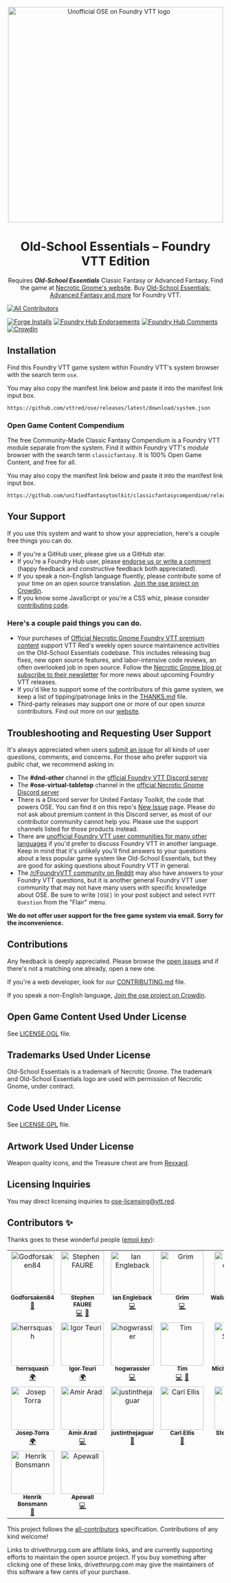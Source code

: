 <p align="center">
  <a href="https://foundryvtt.com/packages/ose/">
    <img alt="Unofficial OSE on Foundry VTT logo" src="https://raw.githubusercontent.com/vttred/ose/main/docs/images/old-school-essentials-logo.webp" width="500" />
  </a>
</p>
<h1 align="center">
  Old-School Essentials – Foundry VTT Edition
</h1>
<p align="center">
  <!-- BEGIN TEXT REQUIRED BY LICENSE -->Requires <strong><em>Old-School Essentials</em></strong> Classic Fantasy or Advanced Fantasy.<!-- END TEXT REQUIRED BY LICENSE --> Find the game at <a href="https://necroticgnome.com">Necrotic Gnome's website</a>. Buy <a href="https://www.drivethrurpg.com/browse/pub/5606/Necrotic-Gnome?filters=0_0_0_100073_0&affiliate_id=1488516">Old-School Essentials: Advanced Fantasy and more</a> for Foundry VTT.
</p>

<!-- ALL-CONTRIBUTORS-BADGE:START - Do not remove or modify this section -->
[![All Contributors](https://img.shields.io/badge/all_contributors-23-orange.svg?style=flat-square)](#contributors-)
<!-- ALL-CONTRIBUTORS-BADGE:END -->
[![Forge Installs](https://img.shields.io/badge/dynamic/json?label=Forge%20Installs&query=package.installs&suffix=%25&url=https%3A%2F%2Fforge-vtt.com%2Fapi%2Fbazaar%2Fpackage%2Fose&colorB=4aa94a)](https://forge-vtt.com/bazaar#package=ose)
[![Foundry Hub Endorsements](https://img.shields.io/endpoint?logoColor=white&url=https%3A%2F%2Fwww.foundryvtt-hub.com%2Fwp-json%2Fhubapi%2Fv1%2Fpackage%2Fose%2Fshield%2Fendorsements)](https://www.foundryvtt-hub.com/package/ose/)
[![Foundry Hub Comments](https://img.shields.io/endpoint?logoColor=white&url=https%3A%2F%2Fwww.foundryvtt-hub.com%2Fwp-json%2Fhubapi%2Fv1%2Fpackage%2Fose%2Fshield%2Fcomments)](https://www.foundryvtt-hub.com/package/ose/)
[![Crowdin](https://badges.crowdin.net/ose/localized.svg)](https://crowdin.com/project/ose)

## Installation

Find this Foundry VTT game system within Foundry VTT's system browser with the search term `ose`.

You may also copy the manifest link below and paste it into the manifest link input box.

```console
https://github.com/vttred/ose/releases/latest/download/system.json
```

### Open Game Content Compendium

The free Community-Made Classic Fantasy Compendium is a Foundry VTT module separate from the system. Find it within Foundry VTT's _module_ browser with the search term `classicfantasy`. It is 100% Open Game Content, and free for all.

You may also copy the manifest link below and paste it into the manifest link input box.

```console
https://github.com/unifiedfantasytoolkit/classicfantasycompendium/releases/latest/download/module.json
```

## Your Support

If you use this system and want to show your appreciation, here's a couple free things you can do.

- If you're a GitHub user, please give us a GitHub star.
- If you're a Foundry Hub user, please [endorse us or write a comment](https://www.foundryvtt-hub.com/package/ose/) (happy feedback and constructive feedback both appreciated).
- If you speak a non-English language fluently, please contribute some of your time on an open source translation. [Join the ose project on Crowdin](https://crowdin.com/project/ose).
- If you know some JavaScript or you're a CSS whiz, please consider [contributing code](/CONTRIBUTING.md).

### Here's a couple paid things you can do.

- Your purchases of [Official Necrotic Gnome Foundry VTT premium content](https://www.drivethrurpg.com/browse/pub/5606/Necrotic-Gnome?filters=0_0_0_100073_0&affiliate_id=1488516) support VTT Red's weekly open source maintainence activities on the Old-School Essentials codebase. This includes releasing bug fixes, new open source features, and labor-intensive code reviews, an often overlooked job in open source. Follow the [Necrotic Gnome blog or subscribe to their newsletter](https://necroticgnome.com/blogs/newsletter-archive) for more news about upcoming Foundry VTT releases.
- If you'd like to support some of the contributors of this game system, we keep a list of tipping/patronage links in the [THANKS.md](/THANKS.md) file.
- Third-party releases may support one or more of our open source contributors. Find out more on our [website](https://vtt.red/ose).

## Troubleshooting and Requesting User Support

It's always appreciated when users [submit an issue](https://github.com/vttred/ose/issues/new) for all kinds of user questions, comments, and concerns. For those who prefer support via public chat, we recommend asking in:

- The **#dnd-other** channel in the [official Foundry VTT Discord server](https://discord.gg/foundryvtt)
- The **#ose-virtual-tabletop** channel in the [official Necrotic Gnome Discord server](https://discord.gg/YprM5nq)
- There is a Discord server for United Fantasy Toolkit, the code that powers OSE. You can find it on this repo's [New Issue](https://github.com/vttred/ose/issues/new/choose) page. Please do not ask about premium content in this Discord server, as most of our contributor community cannot help you. Please use the support channels listed for those products instead.
- There are [unofficial Foundry VTT user communities for many other languages](https://www.foundryvtt-hub.com/links/#internationaldiscords) if you'd prefer to discuss Foundry VTT in another language. Keep in mind that it's unlikely you'll find answers to your questions about a less popular game system like Old-School Essentials, but they are good for asking questions about Foundry VTT in general.
- The [/r/FoundryVTT community on Reddit](https://reddit.com/r/FoundryVTT) may also have answers to your Foundry VTT questions, but it is another general Foundry VTT user community that may not have many users with specific knowledge about OSE. Be sure to write `[OSE]` in your post subject and select `FVTT Question` from the "Flair" menu.

**We do not offer user support for the free game system via email. Sorry for the inconvenience.**

## Contributions

Any feedback is deeply appreciated. Please browse the [open issues](https://github.com/vttred/ose/issues/) and if there's not a matching one already, open a new one.

If you're a web developer, look for our [CONTRIBUTING.md](/CONTRIBUTING.md) file.

If you speak a non-English language, [Join the ose project on Crowdin](https://crowdin.com/project/ose).

## Open Game Content Used Under License

See [LICENSE.OGL](/LICENSE.OGL) file.

## Trademarks Used Under License

<!-- BEGIN TEXT REQUIRED BY LICENSE -->
Old-School Essentials is a trademark of Necrotic Gnome. The trademark and Old-School Essentials logo are used with permission of Necrotic Gnome, under contract.
<!-- END TEXT REQUIRED BY LICENSE -->

## Code Used Under License

See [LICENSE.GPL](/LICENSE.GPL) file.

## Artwork Used Under License

Weapon quality icons, and the Treasure chest are from [Rexxard](https://assetstore.unity.com/packages/2d/gui/icons/flat-skills-icons-82713).

## Licensing Inquiries

You may direct licensing inquiries to [ose-licensing@vtt.red](mailto:ose-licensing@vtt.red).

## Contributors ✨

Thanks goes to these wonderful people ([emoji key](https://allcontributors.org/docs/en/emoji-key)):

<!-- ALL-CONTRIBUTORS-LIST:START - Do not remove or modify this section -->
<!-- prettier-ignore-start -->
<!-- markdownlint-disable -->
<table>
  <tbody>
    <tr>
      <td align="center" valign="top" width="14.28%"><a href="https://github.com/Godforsaken84"><img src="https://avatars.githubusercontent.com/u/100036544?v=4?s=100" width="100px;" alt="Godforsaken84"/><br /><sub><b>Godforsaken84</b></sub></a><br /><a href="#design-Godforsaken84" title="Design">🎨</a></td>
      <td align="center" valign="top" width="14.28%"><a href="https://github.com/freohr"><img src="https://avatars.githubusercontent.com/u/3462951?v=4?s=100" width="100px;" alt="Stephen FAURE"/><br /><sub><b>Stephen FAURE</b></sub></a><br /><a href="https://github.com/vttred/ose/commits?author=freohr" title="Code">💻</a> <a href="https://github.com/vttred/ose/pulls?q=is%3Apr+reviewed-by%3Afreohr" title="Reviewed Pull Requests">👀</a></td>
      <td align="center" valign="top" width="14.28%"><a href="https://github.com/engleback"><img src="https://avatars.githubusercontent.com/u/35422051?v=4?s=100" width="100px;" alt="Ian Engleback"/><br /><sub><b>Ian Engleback</b></sub></a><br /><a href="https://github.com/vttred/ose/commits?author=engleback" title="Code">💻</a></td>
      <td align="center" valign="top" width="14.28%"><a href="https://github.com/RabidOwlbear"><img src="https://avatars.githubusercontent.com/u/71675732?v=4?s=100" width="100px;" alt="Grim"/><br /><sub><b>Grim</b></sub></a><br /><a href="https://github.com/vttred/ose/commits?author=RabidOwlbear" title="Code">💻</a></td>
      <td align="center" valign="top" width="14.28%"><a href="https://github.com/WallaceMcGregor"><img src="https://avatars.githubusercontent.com/u/17795541?v=4?s=100" width="100px;" alt="WallaceMcGregor"/><br /><sub><b>WallaceMcGregor</b></sub></a><br /><a href="#translation-WallaceMcGregor" title="Translation">🌍</a></td>
      <td align="center" valign="top" width="14.28%"><a href="https://github.com/IGALEGOI"><img src="https://avatars.githubusercontent.com/u/97805442?v=4?s=100" width="100px;" alt="IGALEGOI"/><br /><sub><b>IGALEGOI</b></sub></a><br /><a href="#translation-IGALEGOI" title="Translation">🌍</a></td>
      <td align="center" valign="top" width="14.28%"><a href="https://github.com/sanviler"><img src="https://avatars.githubusercontent.com/u/96877404?v=4?s=100" width="100px;" alt="Lorenzo Castelletta"/><br /><sub><b>Lorenzo Castelletta</b></sub></a><br /><a href="#translation-sanviler" title="Translation">🌍</a></td>
    </tr>
    <tr>
      <td align="center" valign="top" width="14.28%"><a href="https://github.com/HerrSquash"><img src="https://avatars.githubusercontent.com/u/97633309?v=4?s=100" width="100px;" alt="herrsquash"/><br /><sub><b>herrsquash</b></sub></a><br /><a href="#translation-herrsquash" title="Translation">🌍</a></td>
      <td align="center" valign="top" width="14.28%"><a href="http://linktr.ee/teuri"><img src="https://avatars.githubusercontent.com/u/64547748?v=4?s=100" width="100px;" alt="Igor Teuri"/><br /><sub><b>Igor Teuri</b></sub></a><br /><a href="#translation-igorteuri" title="Translation">🌍</a></td>
      <td align="center" valign="top" width="14.28%"><a href="https://github.com/hogwrassler"><img src="https://avatars.githubusercontent.com/u/110945935?v=4?s=100" width="100px;" alt="hogwrassler"/><br /><sub><b>hogwrassler</b></sub></a><br /><a href="https://github.com/vttred/ose/commits?author=hogwrassler" title="Code">💻</a></td>
      <td align="center" valign="top" width="14.28%"><a href="http://timsnyder.codes"><img src="https://avatars.githubusercontent.com/u/1731267?v=4?s=100" width="100px;" alt="Tim"/><br /><sub><b>Tim</b></sub></a><br /><a href="https://github.com/vttred/ose/commits?author=wyrmisis" title="Code">💻</a> <a href="https://github.com/vttred/ose/pulls?q=is%3Apr+reviewed-by%3Awyrmisis" title="Reviewed Pull Requests">👀</a></td>
      <td align="center" valign="top" width="14.28%"><a href="https://github.com/maschill92"><img src="https://avatars.githubusercontent.com/u/4692066?v=4?s=100" width="100px;" alt="Michael Schilling"/><br /><sub><b>Michael Schilling</b></sub></a><br /><a href="https://github.com/vttred/ose/commits?author=maschill92" title="Code">💻</a></td>
      <td align="center" valign="top" width="14.28%"><a href="http://adamoresten.com"><img src="https://avatars.githubusercontent.com/u/12858387?v=4?s=100" width="100px;" alt="Adam Oresten"/><br /><sub><b>Adam Oresten</b></sub></a><br /><a href="https://github.com/vttred/ose/commits?author=Haxxer" title="Code">💻</a></td>
      <td align="center" valign="top" width="14.28%"><a href="https://github.com/bakbakbakbakbak"><img src="https://avatars.githubusercontent.com/u/105067023?v=4?s=100" width="100px;" alt="bakbakbakbakbak"/><br /><sub><b>bakbakbakbakbak</b></sub></a><br /><a href="https://github.com/vttred/ose/commits?author=bakbakbakbakbak" title="Code">💻</a> <a href="https://github.com/vttred/ose/pulls?q=is%3Apr+reviewed-by%3Abakbakbakbakbak" title="Reviewed Pull Requests">👀</a></td>
    </tr>
    <tr>
      <td align="center" valign="top" width="14.28%"><a href="https://github.com/adn770"><img src="https://avatars.githubusercontent.com/u/113786?v=4?s=100" width="100px;" alt="Josep Torra"/><br /><sub><b>Josep Torra</b></sub></a><br /><a href="#translation-adn770" title="Translation">🌍</a></td>
      <td align="center" valign="top" width="14.28%"><a href="https://github.com/amir-arad"><img src="https://avatars.githubusercontent.com/u/6019373?v=4?s=100" width="100px;" alt="Amir Arad"/><br /><sub><b>Amir Arad</b></sub></a><br /><a href="https://github.com/vttred/ose/commits?author=amir-arad" title="Code">💻</a></td>
      <td align="center" valign="top" width="14.28%"><a href="https://github.com/justinthejaguar"><img src="https://avatars.githubusercontent.com/u/38022481?v=4?s=100" width="100px;" alt="justinthejaguar"/><br /><sub><b>justinthejaguar</b></sub></a><br /><a href="#question-justinthejaguar" title="Answering Questions">💬</a></td>
      <td align="center" valign="top" width="14.28%"><a href="http://www.carlellis.co.uk"><img src="https://avatars.githubusercontent.com/u/288811?v=4?s=100" width="100px;" alt="Carl Ellis"/><br /><sub><b>Carl Ellis</b></sub></a><br /><a href="https://github.com/vttred/ose/pulls?q=is%3Apr+reviewed-by%3Acarl-ellis" title="Reviewed Pull Requests">👀</a></td>
      <td align="center" valign="top" width="14.28%"><a href="https://github.com/Stew-rt"><img src="https://avatars.githubusercontent.com/u/40280034?v=4?s=100" width="100px;" alt="Stewart Webb"/><br /><sub><b>Stewart Webb</b></sub></a><br /><a href="https://github.com/vttred/ose/commits?author=Stew-rt" title="Code">💻</a></td>
      <td align="center" valign="top" width="14.28%"><a href="https://github.com/Ronner231"><img src="https://avatars.githubusercontent.com/u/136009984?v=4?s=100" width="100px;" alt="Ronner"/><br /><sub><b>Ronner</b></sub></a><br /><a href="#translation-Ronner231" title="Translation">🌍</a></td>
      <td align="center" valign="top" width="14.28%"><a href="https://github.com/ZzNoah"><img src="https://avatars.githubusercontent.com/u/34055623?v=4?s=100" width="100px;" alt="ZzNoah"/><br /><sub><b>ZzNoah</b></sub></a><br /><a href="#translation-ZzNoah" title="Translation">🌍</a></td>
    </tr>
    <tr>
      <td align="center" valign="top" width="14.28%"><a href="https://github.com/Henrik-Bonsmann"><img src="https://avatars.githubusercontent.com/u/112704394?v=4?s=100" width="100px;" alt="Henrik Bonsmann"/><br /><sub><b>Henrik Bonsmann</b></sub></a><br /><a href="https://github.com/vttred/ose/pulls?q=is%3Apr+reviewed-by%3AHenrik-Bonsmann" title="Reviewed Pull Requests">👀</a></td>
      <td align="center" valign="top" width="14.28%"><a href="https://github.com/apewall"><img src="https://avatars.githubusercontent.com/u/1915182?v=4?s=100" width="100px;" alt="Apewall"/><br /><sub><b>Apewall</b></sub></a><br /><a href="https://github.com/vttred/ose/commits?author=apewall" title="Code">💻</a></td>
    </tr>
  </tbody>
</table>

<!-- markdownlint-restore -->
<!-- prettier-ignore-end -->

<!-- ALL-CONTRIBUTORS-LIST:END -->

This project follows the [all-contributors](https://github.com/all-contributors/all-contributors) specification. Contributions of any kind welcome!

Links to drivethrurpg.com are affiliate links, and are currently supporting efforts to maintain the open source project. If you buy something after clicking one of these links, drivethrurpg.com may give the maintainers of this software a few cents of your purchase.

